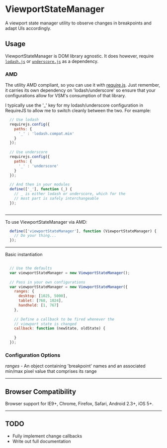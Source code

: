 ViewportStateManager
====================

A viewport state manager utility to observe changes in breakpoints and adapt UIs accordingly.

## Usage

ViewportStateManager is DOM library agnostic. It does however, require [`lodash.js`](http://lodash.com) or [`underscore.js`](http://underscorejs.org) as a dependency.

### AMD
The utility AMD compliant, so you can use it with [require.js](http://requirejs.org). Just remember, it carries its own dependency on 'lodash/underscore' so ensure that your configurations allow for VSM's consumption of that library.

I typically use the '_' key for my lodash/underscore configuration in RequireJS to allow me to switch cleanly between the two. For example:

``` js
  // Use lodash
  requirejs.config({
    paths: {
      '_' : 'lodash.compat.min'
    }
  });
  
  // Use underscore
  requirejs.config({
    paths: {
      '_' : 'underscore'
    }
  });
    
  // And then in your modules
  define(['_'], function (_) {
    // _ is either lodash or underscore, which for the 
    // most part is safely interchangeable
  });
    
```

---

To use ViewportStateManager via AMD:

``` js
  define(['viewportStateManager'], function (ViewportStateManager) {
    // Do your thing...
  });
```

---

Basic instantiation

``` js
  
  // Use the defaults
  var viewportStateManager = new ViewportStateManager();
  
  // Pass in your own configurations
  var viewportStateManager = new ViewportStateManager({
    ranges: {
      desktop: [1025, 5000],
      tablet: [768, 1024],
      handheld: [1, 767]
    },
    
    // Define a callback to be fired whenever the
    // viewport state is changed
    callback: function (newState, oldState) {
      
    }
  });
```

### Configuration Options

_ranges_ - An object containing 'breakpoint' names and an associated min/max pixel value that comprises its range




---

## Browser Compatibility

Browser support for IE9+, Chrome, Firefox, Safari, Android 2.3+, iOS 5+.

---

## TODO

+ Fully implement change callbacks
+ Write out full documentation